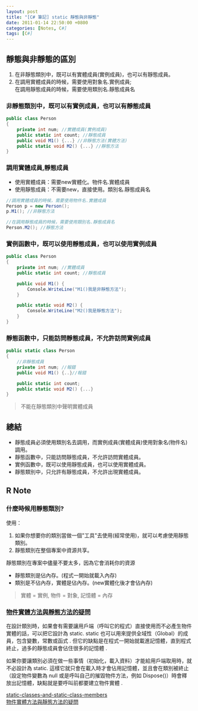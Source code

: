 ```yaml
---
layout: post
title: "[C# 筆記] static 靜態與非靜態"
date: 2011-01-14 22:50:00 +0800
categories: [Notes, C#]
tags: [C#]
---
```


## 靜態與非靜態的區別
1. 在非靜態類別中，既可以有實體成員(實例成員)，也可以有靜態成員。
2. 在調用實體成員的時候，需要使用對象名.實例成員;   
在調用靜態成員的時候，需要使用類別名.靜態成員名


### 非靜態類別中，既可以有實例成員，也可以有靜態成員
```c#
public class Person
{
    private int num; //實體成員(實例成員)
    public static int count; //靜態成員
    public void M1() {...} //非靜態方法(實體方法)
    public static void M2() {...} //靜態方法
}
```
### 調用實體成員,靜態成員
- 使用實體成員：需要new實體化。物件名.實體成員
- 使用靜態成員：不需要new，直接使用。類別名.靜態成員名

```c#
//調用實體成員的時候，需要使用物件名.實體成員
Person p = new Person();
p.M1(); //非靜態方法

//在調用靜態成員的時候，需要使用類別名.靜態成員名
Person.M2(); //靜態方法
```

### 實例函數中，既可以使用靜態成員，也可以使用實例成員
```c#
public class Person
{
    private int num; //實體成員
    public static int count; //靜態成員

    public void M1() {
        Console.WriteLine("M1()我是非靜態方法");
    }

    public static void M2() {
        Console.WriteLine("M2()我是靜態方法");
    }
}
```
### 靜態函數中，只能訪問靜態成員，不允許訪問實例成員
```c#
public static class Person
{
    //非靜態成員
    private int num; //報錯
    public void M1() {..}//報錯

    public static int count;
    public static void M2() {...}
}
```
> 不能在靜態類別中聲明實體成員

## 總結
- 靜態成員必須使用類別名去調用，而實例成員(實體成員)使用對象名(物件名)調用。
- 靜態函數中，只能訪問靜態成員，不允許訪問實體成員。
- 實例函數中，既可以使用靜態成員，也可以使用實體成員。
- 靜態類別中，只允許有靜態成員，不允許出現實體成員。


## R Note
### 什麼時候用靜態類別?

使用：
1. 如果你想要你的類別當做一個"工具"去使用(經常使用)，就可以考慮使用靜態類別。
2. 靜態類別在整個專案中資源共享。

靜態類別在專案中儘量不要太多，因為它會消耗你的資源
- 靜態類別是佔內存。(程式一開始就載入內存)
- 類別是不佔內存，實體是佔內存。(new實體化後才會佔內存)

> 實體 = 實例, 物件 = 對象, 記憶體 = 內存

### [物件實體方法與靜態方法的疑問](https://social.msdn.microsoft.com/Forums/zh-TW/fdca68bd-5767-4440-9cb8-8ccf5004b288/29289202142352639636260412786133287387482490726041278613034030?forum=232)
在設計類別時，如果會有需要讓用戶端（呼叫它的程式）直接使用而不必產生物件實體的話，可以把它設計為 static.
static 也可以用來提供全域性（Global）的成員，包含變數，常數或函式 .
但它的缺點是在程式一開始就載進記憶體，直到程式終止，過多的靜態成員會佔住很多的記憶體 .

如果你要讓類別必須在做一些事情（初始化，載入資料）才能給用戶端取用時，就不必設計為 static.
這樣它就只會在載入時才會佔用記憶體，並且會在類別被終止（設定物件變數為 null 或是呼叫自己的摧毀物件方法，例如 Dispose()）時會釋放出記憶體，缺點就是要呼叫前都要建立物件實體 .


[static-classes-and-static-class-members](https://learn.microsoft.com/zh-tw/dotnet/csharp/programming-guide/classes-and-structs/static-classes-and-static-class-members)    
[物件實體方法與靜態方法的疑問](https://social.msdn.microsoft.com/Forums/zh-TW/fdca68bd-5767-4440-9cb8-8ccf5004b288/29289202142352639636260412786133287387482490726041278613034030?forum=232)

